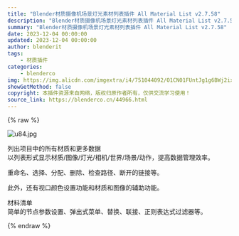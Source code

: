 ```yaml
---
title: "Blender材质摄像机场景灯光素材列表插件 All Material List v2.7.58"
description: "Blender材质摄像机场景灯光素材列表插件 All Material List v2.7.58"
summary: "Blender材质摄像机场景灯光素材列表插件 All Material List v2.7.58"
date: 2023-12-04 00:00:00
updated: 2023-12-04 00:00:00
author: blenderit
tags: 
    - 材质插件
categories:
    - blenderco
img: https://img.alicdn.com/imgextra/i4/751044092/O1CN01FUntJg1g6BWj2ixIb_!!751044092.jpg
showGetMethod: false
copyright: 本插件资源来自网络，版权归原作者所有，仅供交流学习使用！
source_link: https://blenderco.cn/44966.html
---
```


{% raw %}
<p><img src="https://img.alicdn.com/imgextra/i4/751044092/O1CN01FUntJg1g6BWj2ixIb_!!751044092.jpg" alt="u84.jpg "></p><p>列出项目中的所有材质和更多数据<br>
以列表形式显示材质/图像/灯光/相机/世界/场景/动作，提高数据管理效率。</p><p>重命名、选择、分配、删除、检查路径、断开的链接等。</p><p>此外，还有视口颜色设置功能和材质和图像的辅助功能。</p><p>材料清单<br>
简单的节点参数设置、弹出式菜单、替换、联接、正则表达式过滤器等。</p>
<div style="display: none">blenderco</div>
{% endraw %}